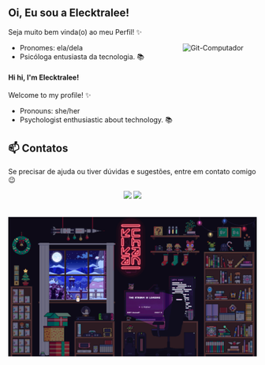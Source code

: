 ## Oi, Eu sou a Elecktralee!
Seja muito bem vinda(o) ao meu Perfil! ✨

<div>
  <img align="right" alt="Git-Computador" width="150px" height="150px" src="./assets/Myself.gif"/>
</div>

- Pronomes: ela/dela
- Psicóloga entusiasta da tecnologia. 📚


#### Hi hi, I'm Elecktralee!
Welcome to my profile! ✨

- Pronouns: she/her
- Psychologist enthusiastic about technology. 📚

 ## 📫 Contatos

 Se precisar de ajuda ou tiver dúvidas e sugestões, entre em contato comigo 😉 

<div align="center"> 
   <a href = "mailto:psiericam@gmail.com"><img src="https://img.shields.io/badge/-Gmail-%23333?style=for-the-badge&logo=gmail&logoColor=white" target="_blank"></a>
  <a href="https://www.linkedin.com/in/érica-mascarenhas/" target="_blank"><img src="https://img.shields.io/badge/-LinkedIn-%230077B5?style=for-the-badge&logo=linkedin&logoColor=white" target="_blank"></a> 
</div>
<br><br>
 <div>
  <img align="center" alt="Pixel-Art" width="800px" src="https://github.com/LuSntgo/LuSntgo/blob/main/kikachan87.gif"/>
</div>


